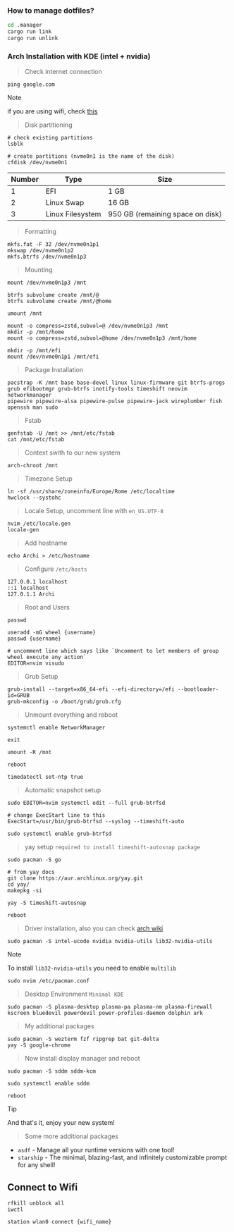 ### How to manage dotfiles?

```bash
cd .manager
cargo run link
cargo run unlink
```

### Arch Installation with KDE (intel + nvidia)

> Check internet connection

```
ping google.com
```

> [!NOTE]
> if you are using wifi, check [this](#connect-to-wifi)

> Disk partitioning

```
# check existing partitions
lsblk

# create partitions (nvme0n1 is the name of the disk)
cfdisk /dev/nvme0n1
```

| Number | Type             | Size                             |
| ------ | ---------------- | -------------------------------- |
| 1      | EFI              | 1 GB                             |
| 2      | Linux Swap       | 16 GB                            |
| 3      | Linux Filesystem | 950 GB (remaining space on disk) |

> Formatting

```
mkfs.fat -F 32 /dev/nvme0n1p1
mkswap /dev/nvme0n1p2
mkfs.btrfs /dev/nvme0n1p3
```

> Mounting

```
mount /dev/nvme0n1p3 /mnt

btrfs subvolume create /mnt/@
btrfs subvolume create /mnt/@home

umount /mnt

mount -o compress=zstd,subvol=@ /dev/nvme0n1p3 /mnt
mkdir -p /mnt/home
mount -o compress=zstd,subvol=@home /dev/nvme0n1p3 /mnt/home

mkdir -p /mnt/efi
mount /dev/nvme0n1p1 /mnt/efi
```

> Package Installation

```
pacstrap -K /mnt base base-devel linux linux-firmware git btrfs-progs grub efibootmgr grub-btrfs inotify-tools timeshift neovim networkmanager
pipewire pipewire-alsa pipewire-pulse pipewire-jack wireplumber fish openssh man sudo
```

> Fstab

```
genfstab -U /mnt >> /mnt/etc/fstab
cat /mnt/etc/fstab
```

> Context swith to our new system

```
arch-chroot /mnt
```

> Timezone Setup

```
ln -sf /usr/share/zoneinfo/Europe/Rome /etc/localtime
hwclock --systohc
```

> Locale Setup, uncomment line with `en_US.UTF-8`

```
nvim /etc/locale.gen
locale-gen
```

> Add hostname

```
echo Archi > /etc/hostname
```

> Configure `/etc/hosts`

```
127.0.0.1 localhost
::1 localhost
127.0.1.1 Archi
```

> Root and Users

```
passwd

useradd -mG wheel {username}
passwd {username}

# uncomment line which says like `Uncomment to let members of group wheel execute any action`
EDITOR=nvim visudo
```

> Grub Setup

```
grub-install --target=x86_64-efi --efi-directory=/efi --bootloader-id=GRUB
grub-mkconfig -o /boot/grub/grub.cfg
```

> Unmount everything and reboot

```
systemctl enable NetworkManager

exit

umount -R /mnt

reboot

timedatectl set-ntp true
```

> Automatic snapshot setup

```
sudo EDITOR=nvim systemctl edit --full grub-btrfsd

# change ExecStart line to this
ExecStart=/usr/bin/grub-btrfsd --syslog --timeshift-auto

sudo systemctl enable grub-btrfsd
```

> yay setup `required to install timeshift-autosnap package`

```
sudo pacman -S go

# from yay docs
git clone https://aur.archlinux.org/yay.git
cd yay/
makepkg -si

yay -S timeshift-autosnap

reboot
```

> Driver installation, also you can check [arch wiki](https://wiki.archlinux.org/title/Xorg#Driver_installation)

```
sudo pacman -S intel-ucode nvidia nvidia-utils lib32-nvidia-utils
```

> [!NOTE]
> To install `lib32-nvidia-utils` you need to enable `multilib`

```
sudo nvim /etc/pacman.conf
```

> Desktop Environment `Minimal KDE`

```
sudo pacman -S plasma-desktop plasma-pa plasma-nm plasma-firewall kscreen bluedevil powerdevil power-profiles-daemon dolphin ark
```

> My additional packages

```
sudo pacman -S wezterm fzf ripgrep bat git-delta
yay -S google-chrome
```

> Now install display manager and reboot

```
sudo pacman -S sddm sddm-kcm

sudo systemctl enable sddm

reboot
```

> [!TIP]
> And that's it, enjoy your new system!

> Some more additional packages

- `asdf` - Manage all your runtime versions with one tool!
- `starship` - The minimal, blazing-fast, and infinitely customizable prompt for any shell!

## Connect to Wifi

```
rfkill unblock all
iwctl

station wlan0 connect {wifi_name}
```
